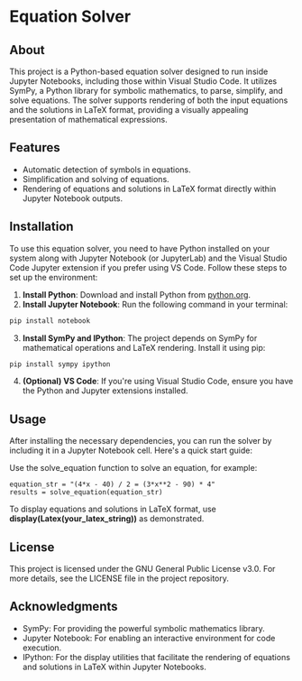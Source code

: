 # Equation Solver
## About
This project is a Python-based equation solver designed to run inside Jupyter Notebooks, including those within Visual Studio Code. It utilizes SymPy, a Python library for symbolic mathematics, to parse, simplify, and solve equations. The solver supports rendering of both the input equations and the solutions in LaTeX format, providing a visually appealing presentation of mathematical expressions.
## Features
- Automatic detection of symbols in equations.
- Simplification and solving of equations.
- Rendering of equations and solutions in LaTeX format directly within Jupyter Notebook outputs.
## Installation
To use this equation solver, you need to have Python installed on your system along with Jupyter Notebook (or JupyterLab) and the Visual Studio Code Jupyter extension if you prefer using VS Code. Follow these steps to set up the environment:

1. **Install Python**: Download and install Python from [python.org](www.python.org).
2. **Install Jupyter Notebook**: Run the following command in your terminal:

```bash
pip install notebook
```

3. **Install SymPy and IPython**: The project depends on SymPy for mathematical operations and LaTeX rendering. Install it using pip:

```bash
pip install sympy ipython
```
4. **(Optional) VS Code**: If you're using Visual Studio Code, ensure you have the Python and Jupyter extensions installed.

## Usage
After installing the necessary dependencies, you can run the solver by including it in a Jupyter Notebook cell. Here's a quick start guide:

Use the solve_equation function to solve an equation, for example:

```
equation_str = "(4*x - 40) / 2 = (3*x**2 - 90) * 4"
results = solve_equation(equation_str)
```
To display equations and solutions in LaTeX format, use **display(Latex(your_latex_string))** as demonstrated.
## License
This project is licensed under the GNU General Public License v3.0. For more details, see the LICENSE file in the project repository.
## Acknowledgments
- SymPy: For providing the powerful symbolic mathematics library.
- Jupyter Notebook: For enabling an interactive environment for code execution.
- IPython: For the display utilities that facilitate the rendering of equations and solutions in LaTeX within Jupyter Notebooks.